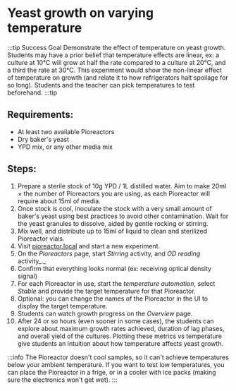# Yeast growth on varying temperature

:::tip Success Goal
Demonstrate the effect of temperature on yeast growth. Students may have a prior belief that temperature effects are linear, ex: a culture at 10℃ will grow at half the rate compared to a culture at 20℃, and a third the rate at 30℃. This experiment would show the non-linear effect of temperature on growth (and relate it to how refrigerators halt spoilage for so long). Students and the teacher can pick temperatures to test beforehand.
:::tip

## Requirements:

*   At least two available Pioreactors
*   Dry baker's yeast
*   YPD mix, or any other media mix

## Steps:

1.  Prepare a sterile stock of 10g YPD / 1L distilled water. Aim to make 20ml × the number of Pioreactors you are using, as each Pioreactor will require about 15ml of media.
2.  Once stock is cool, inoculate the stock with a very small amount of baker's yeast using best practices to avoid other contamination. Wait for the yeast granules to dissolve, aided by gentle rocking or stirring.
3.  Mix well, and distribute up to 15ml of liquid to clean and sterilized Pioreactor vials.
4.  Visit [pioreactor.local](http://pioreactor.local) and start a new experiment.
5.  On the _Pioreactors_ page, start _Stirring_ activity, and _OD reading_ activity_._
6.  Confirm that everything looks normal (ex: receiving optical density signal)
8.  For each Pioreactor in use, start the _temperature automation_, select _Stable_ and provide the target temperature for that Pioreactor.
9.  Optional: you can change the names of the Pioreactor in the UI to display the target temperature.
10.  Students can watch growth progress on the _Overview_ page.
11.  After 24 or so hours (even sooner in some cases),
    the students can explore about maximum growth rates achieved, duration of lag phases, and overall yield of the cultures. Plotting these metrics vs temperature give students an intuition about how temperature affects yeast growth.

:::info
The Pioreactor doesn't cool samples, so it can't achieve temperatures below your ambient temperature. If you want to test low temperatures, you can place the Pioreactor in a frige, or in a cooler with ice packs (making sure the electronics won't get wet).
:::